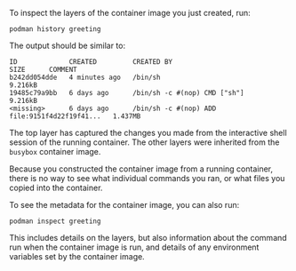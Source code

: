 To inspect the layers of the container image you just created, run:

```execute
podman history greeting
```

The output should be similar to:

```
ID             CREATED         CREATED BY                                      SIZE      COMMENT
b242dd054dde   4 minutes ago   /bin/sh                                         9.216kB
19485c79a9bb   6 days ago      /bin/sh -c #(nop) CMD ["sh"]                    9.216kB
<missing>      6 days ago      /bin/sh -c #(nop) ADD file:9151f4d22f19f41...   1.437MB
```

The top layer has captured the changes you made from the interactive shell session of the running container. The other layers were inherited from the `busybox` container image.

Because you constructed the container image from a running container, there is no way to see what individual commands you ran, or what files you copied into the container.

To see the metadata for the container image, you can also run:

```execute
podman inspect greeting
```

This includes details on the layers, but also information about the command run when the container image is run, and details of any environment variables set by the container image.

